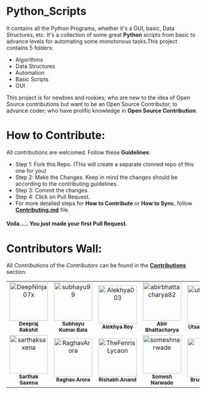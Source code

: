 # Python_Scripts

It contains all the Python Programs, whether it's a GUI, basic, Data Structures, etc. It's a collection of some great **Python** scripts from basic to advance levels for automating some monotonous tasks.This project contains 5 folders:

- Algorithms
- Data Structures
- Automation
- Basic Scripts
- GUI

This project is for newbies and rookies; who are new to the idea of Open Source contributions but want to be an Open Source Contributor, to advance coder; who have prolific knowledge in __Open Source Contribution__.

# How to Contribute:
All contributions are welcomed. Follow these __Guidelines__:
- Step 1: Fork this Repo. (This will create a separate clonned repo of this one for you)
- Step 2: Make the Changes. Keep in mind the changes should be according to the contributing guidelines.
- Step 3: Commit the changes.
- Step 4: Click on Pull Request.
- For more detailed steps for __How to Contribute__ or __How to Sync__, follow [__Contributing.md__](https://github.com/DeepNinja07x/Python_Scripts/blob/master/CONTRIBUTING.md) file.
#### Voila..... You just made your first Pull Request.

# Contributors Wall:
All *Contributions* of the *Contributors* can be found in the [__Contributions__](https://github.com/DeepNinja07x/Python_Scripts/graphs/contributors) section.
<table>
  <tr>
      <td align="center">
          <a href="https://github.com/DeepNinja07x">
              <img src="https://avatars0.githubusercontent.com/u/52314477?s=400&u=1887ecc3afa1e867af50336a3af7ed56b21dc604&v=4" width="100px;" alt="DeepNinja07x"/><br />
              <sub>
                  <b>
                      <strong>Deepraj Rakshit</strong>
                  </b>
              </sub>
          </a>
      </td>
      <td align="center">
          <a href="https://github.com/subhayu99">
              <img src="https://avatars3.githubusercontent.com/u/38143013?s=400&u=28405ea45018cee30268bd61408515033741e87e&v=4" width="100px;" alt="subhayu99"/><br />
              <sub>
                  <b>
                      <strong>Subhayu Kumar Bala</strong>
                  </b>
              </sub>
          </a>
      </td>
      <td align="center">
          <a href="https://github.com/Alekhya003">
              <img src="https://avatars2.githubusercontent.com/u/69395178?s=400&u=c33cc751d7e9bc66730e91e4a901ee9ba2e01a0b&v=4" width="100px;" alt="Alekhya003"/><br />
              <sub>
                  <b>
                      <strong>Alekhya Roy</strong>
                  </b>
              </sub>
          </a>
      </td>
    <td align="center">
          <a href="https://github.com/abirbhattacharya82">
              <img src="https://avatars3.githubusercontent.com/u/70687014?s=400&u=896c00dc4e1927f41364a56d38d6c91be133f387&v=4" width="100px;" alt="abirbhattacharya82"/><br />
              <sub>
                  <b>
                      <strong>Abir Bhattacharya</strong>
                  </b>
              </sub>
          </a>
      </td>
    <td align="center">
          <a href="https://github.com/utsavgadhiya">
              <img src="https://avatars1.githubusercontent.com/u/44888423?s=400&u=32974fa39ea0d4be02d27896da2637ea4bbfb9f5&v=4" width="100px;" alt="utsavgadhiya"/><br />
              <sub>
                  <b>
                      <strong>Utsav Gadhiya</strong>
                  </b>
              </sub>
          </a>
      </td>
    <td align="center">
          <a href="https://github.com/SVijayB">
              <img src="https://avatars1.githubusercontent.com/u/54742586?s=400&u=73e90870560e3707468ca877afef6a74ca2bdd92&v=4" width="100px;" alt="SVijayB"/><br />
              <sub>
                  <b>
                      <strong>Vijay</strong>
                  </b>
              </sub>
          </a>
      </td>
  </tr>
  <tr>
    <td align="center">
          <a href="https://github.com/sarthak1905">
              <img src="https://avatars0.githubusercontent.com/u/61883822?s=400&v=4" width="100px;" alt="sarthaksaxena"><br />
              <sub>
                  <b>
                      <strong>Sarthak Saxena</strong>
                  </b>
              </sub>
          </a>
      </td>
    <td align="center">
            <a href="https://github.com/Raghavarora27">
                <img src="https://avatars2.githubusercontent.com/u/66276244?s=460&u=16746f7b8f2f8c3db7f803b25269078ef34d2e4e&v=4" width="100px;" alt="RaghavArora"><br />
                <sub>
                <b>
                    <strong>Raghav Arora</strong>
                </b>
            </sub>
            </a>
        </td>
    <td align="center">
          <a href="https://github.com/TheFenrisLycaon">
              <img src="https://avatars0.githubusercontent.com/u/54172306?s=460&u=b4834344142abbc0f0b742dd579cc9054c112d8c&v=4" width="100px;" alt="TheFenrisLycaon"><br />
              <sub>
                  <b>
                      <strong>Rishabh Anand</strong>
                  </b>
              </sub>
          </a>
      </td>
    <td align="center">
          <a href="https://github.com/someshnarwade">
              <img src="https://avatars3.githubusercontent.com/u/37812370?s=400&u=a3e9ead47d15081bcb783a8e8fc02b70bfa4add8&v=4" width="100px;" alt="someshnarwade"><br />
              <sub>
                  <b>
                      <strong>Somesh Narwade</strong>
                  </b>
              </sub>
          </a>
      </td>
    <td align="center">
          <a href="https://github.com/pastre">
              <img src="https://avatars0.githubusercontent.com/u/6251198?s=400&u=aaa4f9c03f6527b760212ab2784b9be8a2ca3990&v=4" width="100px;" alt="pastre"><br />
              <sub>
                  <b>
                      <strong>Bruno Pastre</strong>
                  </b>
              </sub>
          </a>
      </td>
    <td align="center">
          <a href="https://github.com/MasterMeet">
              <img src="https://avatars2.githubusercontent.com/u/58728390?s=400&v=4" width="100px;" alt="MasterMeet"><br />
              <sub>
                  <b>
                      <strong>MasterMeet</strong>
                  </b>
              </sub>
          </a>
      </td>
  </tr>
</table>
